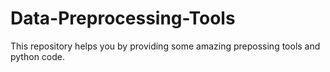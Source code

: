 # Data-Preprocessing-Tools
This repository helps you by providing some amazing prepossing tools and python code.
